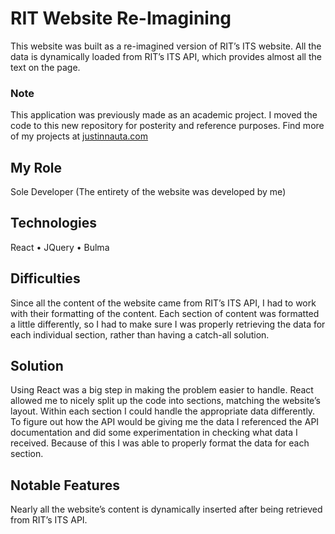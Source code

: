 # RIT Website Re-Imagining
This website was built as a re-imagined version of RIT’s ITS website. All the data is dynamically loaded from RIT’s ITS API, which provides almost all the text on the page.

### Note
This application was previously made as an academic project. I moved the code to this new repository for posterity and reference purposes. Find more of my projects at [justinnauta.com](https://justinnauta.com)

## My Role

Sole Developer (The entirety of the website was developed by me)

## Technologies

React • JQuery • Bulma

## Difficulties

Since all the content of the website came from RIT’s ITS API, I had to work with their formatting of the content. Each section of content was formatted a little differently, so I had to make sure I was properly retrieving the data for each individual section, rather than having a catch-all solution.

## Solution

Using React was a big step in making the problem easier to handle. React allowed me to nicely split up the code into sections, matching the website’s layout. Within each section I could handle the appropriate data differently. To figure out how the API would be giving me the data I referenced the API documentation and did some experimentation in checking what data I received. Because of this I was able to properly format the data for each section.

## Notable Features

Nearly all the website’s content is dynamically inserted after being retrieved from RIT’s ITS API.
